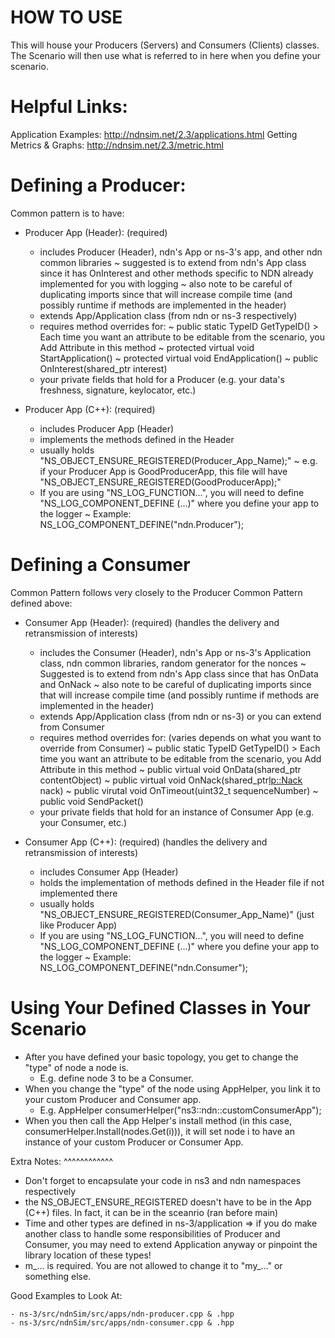HOW TO USE
==========
This will house your Producers (Servers) and Consumers (Clients) classes.
The Scenario will then use what is referred to in here when you define your scenario.

Helpful Links:
==============
Application Examples: http://ndnsim.net/2.3/applications.html
Getting Metrics & Graphs: http://ndnsim.net/2.3/metric.html

Defining a Producer:
====================
Common pattern is to have:
- Producer App (Header): (required)
    + includes Producer (Header), ndn's App or ns-3's app, and other ndn common libraries
        ~ suggested is to extend from ndn's App class since it has OnInterest and other methods 
          specific to NDN already implemented for you with logging
        ~ also note to be careful of duplicating imports since that will increase compile time 
          (and possibly runtime if methods are implemented in the header)
    + extends App/Application class (from ndn or ns-3 respectively)
    + requires method overrides for:
        ~ public static TypeID GetTypeID()
           > Each time you want an attribute to be editable from the scenario, you Add Attribute in this method
        ~ protected virtual void StartApplication()
        ~ protected virtual void EndApplication()
        ~ public OnInterest(shared_ptr<const Interest> interest)
    + your private fields that hold for a Producer (e.g. your data's freshness, signature, 
      keylocator, etc.)

- Producer App (C++): (required)
    + includes Producer App (Header)
    + implements the methods defined in the Header
    + usually holds "NS_OBJECT_ENSURE_REGISTERED(Producer_App_Name);"
        ~ e.g. if your Producer App is GoodProducerApp, this file will have             
          "NS_OBJECT_ENSURE_REGISTERED(GoodProducerApp);"
    + If you are using "NS_LOG_FUNCTION...", you will need to define "NS_LOG_COMPONENT_DEFINE
      (...)" where you define your app to the logger
        ~ Example: NS_LOG_COMPONENT_DEFINE("ndn.Producer");


Defining a Consumer
===================
Common Pattern follows very closely to the Producer Common Pattern defined above:

- Consumer App (Header): (required) (handles the delivery and retransmission of interests)
    + includes the Consumer (Header), ndn's App or ns-3's Application class, ndn common libraries, 
      random generator for the nonces
        ~ Suggested is to extend from ndn's App class since that has OnData and OnNack
        ~ also note to be careful of duplicating imports since that will increase compile time 
          (and possibly runtime if methods are implemented in the header)
    + extends App/Application class (from ndn or ns-3) or you can extend from Consumer
    + requires method overrides for: (varies depends on what you want to override from Consumer)
        ~ public static TypeID GetTypeID()
           > Each time you want an attribute to be editable from the scenario, you Add Attribute in this method
        ~ public virtual void OnData(shared_ptr<const Data> contentObject)
        ~ public virtual void OnNack(shared_ptr<lp::Nack> nack)
        ~ public virutal void OnTimeout(uint32_t sequenceNumber)
        ~ public void SendPacket()
    + your private fields that hold for an instance of Consumer App (e.g. your Consumer, etc.)

- Consumer App (C++): (required) (handles the delivery and retransmission of interests)
    + includes Consumer App (Header)
    + holds the implementation of methods defined in the Header file if not implemented there
    + usually holds "NS_OBJECT_ENSURE_REGISTERED(Consumer_App_Name)" (just like Producer App)
    + If you are using "NS_LOG_FUNCTION...", you will need to define "NS_LOG_COMPONENT_DEFINE
      (...)" where you define your app to the logger
        ~ Example: NS_LOG_COMPONENT_DEFINE("ndn.Consumer");


Using Your Defined Classes in Your Scenario
===========================================
- After you have defined your basic topology, you get to change the "type" of node a node is. 
     + E.g. define node 3 to be a Consumer.
- When you change the "type" of the node using AppHelper, you link it to your custom Producer and Consumer app.
     + E.g. AppHelper consumerHelper("ns3::ndn::customConsumerApp");
- When you then call the App Helper's install method (in this case, consumerHelper.Install(nodes.Get(i))), it will set node i to have an instance of your custom Producer or Consumer App.


Extra Notes:
^^^^^^^^^^^^
- Don't forget to encapsulate your code in ns3 and ndn namespaces respectively
- the NS_OBJECT_ENSURE_REGISTERED doesn't have to be in the App (C++) files. In fact, it can be in the sceanrio (ran before main)
- Time and other types are defined in ns-3/application => if you do make another class to handle some responsibilities of Producer and Consumer, you may need to extend Application anyway or pinpoint the library location of these types!
- m_... is required. You are not allowed to change it to "my_..." or something else.

Good Examples to Look At:
~~~~~~~~~~~~~~~~~~~~~~~~~
- ns-3/src/ndnSim/src/apps/ndn-producer.cpp & .hpp
- ns-3/src/ndnSim/src/apps/ndn-consumer.cpp & .hpp
